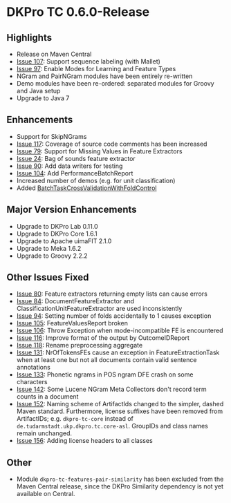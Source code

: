 # DKPro TC 0.6.0-Release #

## Highlights ##

  * Release on Maven Central
  * [Issue 107](http://code.google.com/p/dkpro-tc/issues/detail?id=107): Support sequence labeling (with Mallet)
  * [Issue 97](http://code.google.com/p/dkpro-tc/issues/detail?id=97): Enable Modes for Learning and Feature Types
  * NGram and PairNGram modules have been entirely re-written
  * Demo modules have been re-ordered: separated modules for Groovy and Java setup
  * Upgrade to Java 7

## Enhancements ##

  * Support for SkipNGrams
  * [Issue 117](http://code.google.com/p/dkpro-tc/issues/detail?id=117): Coverage of source code comments has been increased
  * [Issue 79](http://code.google.com/p/dkpro-tc/issues/detail?id=79): Support for Missing Values in Feature Extractors
  * [Issue 24](http://code.google.com/p/dkpro-tc/issues/detail?id=24): Bag of sounds feature extractor
  * [Issue 90](http://code.google.com/p/dkpro-tc/issues/detail?id=90): Add data writers for testing
  * [Issue 104](http://code.google.com/p/dkpro-tc/issues/detail?id=104): Add PerformanceBatchReport
  * Increased number of demos (e.g. for unit classification)
  * Added [BatchTaskCrossValidationWithFoldControl](CVWithFoldControl.md)

## Major Version Enhancements ##

  * Upgrade to DKPro Lab 0.11.0
  * Upgrade to DKPro Core 1.6.1
  * Upgrade to Apache uimaFIT 2.1.0
  * Upgrade to Meka 1.6.2
  * Upgrade to Groovy 2.2.2

## Other Issues Fixed ##

  * [Issue 80](http://code.google.com/p/dkpro-tc/issues/detail?id=80): Feature extractors returning empty lists can cause errors
  * [Issue 84](http://code.google.com/p/dkpro-tc/issues/detail?id=84): DocumentFeatureExtractor and ClassificationUnitFeatureExtractor are used inconsistently
  * [Issue 94](http://code.google.com/p/dkpro-tc/issues/detail?id=94): Setting number of folds accidentally to 1 causes exception
  * [Issue 105](http://code.google.com/p/dkpro-tc/issues/detail?id=105): FeatureValuesReport broken
  * [Issue 106](http://code.google.com/p/dkpro-tc/issues/detail?id=106): Throw Exception when mode-incompatible FE is encountered
  * [Issue 116](http://code.google.com/p/dkpro-tc/issues/detail?id=116): Improve format of the output by OutcomeIDReport
  * [Issue 118](http://code.google.com/p/dkpro-tc/issues/detail?id=118): Rename preprocessing aggregate
  * [Issue 131](http://code.google.com/p/dkpro-tc/issues/detail?id=131): NrOfTokensFEs cause an exception in FeatureExtractionTask when at least one but not all documents contain valid sentence annotations
  * [Issue 133](http://code.google.com/p/dkpro-tc/issues/detail?id=133): Phonetic ngrams in POS ngram DFE crash on some characters
  * [Issue 142](http://code.google.com/p/dkpro-tc/issues/detail?id=142): Some Lucene NGram Meta Collectors don't record term counts in a document
  * [Issue 152](http://code.google.com/p/dkpro-tc/issues/detail?id=152): Naming scheme of ArtifactIds changed to the simpler, dashed Maven standard. Furthermore, license suffixes have been removed from ArtifactIDs; e.g. `dkpro-tc-core` instead of `de.tudarmstadt.ukp.dkpro.tc.core-asl`. GroupIDs and class names remain unchanged.
  * [Issue 156](http://code.google.com/p/dkpro-tc/issues/detail?id=156): Adding license headers to all classes

## Other ##
  * Module `dkpro-tc-features-pair-similarity` has been excluded from the Maven Central release, since the DKPro Similarity dependency is not yet available on Central.
